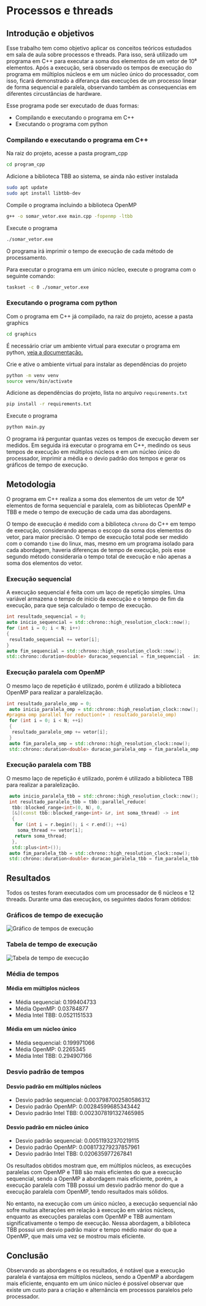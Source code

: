 # Processos e threads

## Introdução e objetivos

Esse trabalho tem como objetivo aplicar os conceitos teóricos estudados em sala de aula sobre processos e threads.
Para isso, será utilizado um programa em C++ para executar a soma dos elementos de um vetor de 10⁸ elementos.
Após a execução, será observado os tempos de execução do programa em múltiplos núcleos e em um núcleo único do processador, com isso, ficará demonstrado a diferança das execuções de um processo linear de forma sequencial e paralela, observando também as consequencias em diferentes circustâncias de hardware.

Esse programa pode ser executado de duas formas:

- Compilando e executando o programa em C++
- Executando o programa com python

### Compilando e executando o programa em C++

Na raiz do projeto, acesse a pasta program_cpp

```bash
cd program_cpp
```

Adicione a biblioteca TBB ao sistema, se ainda não estiver instalada

```bash
sudo apt update
sudo apt install libtbb-dev
```

Compile o programa incluindo a biblioteca OpenMP

```bash
g++ -o somar_vetor.exe main.cpp -fopenmp -ltbb
```

Execute o programa

```bash
./somar_vetor.exe
```

O programa irá imprimir o tempo de execução de cada método de processamento.

Para executar o programa em um único núcleo, execute o programa com o seguinte comando:

```bash
taskset -c 0 ./somar_vetor.exe
```

### Executando o programa com python

Com o programa em C++ já compilado, na raiz do projeto, acesse a pasta graphics

```bash
cd graphics
```

É necessário criar um ambiente virtual para executar o programa em python, [veja a documentação.](https://docs.python.org/pt-br/3/library/venv.html)

Crie e ative o ambiente virtual para instalar as dependências do projeto

```bash
python -m venv venv
source venv/bin/activate
```

Adicione as dependências do projeto, lista no arquivo `requirements.txt`

```bash
pip install -r requirements.txt
```

Execute o programa

```bash
python main.py
```

O programa irá perguntar quantas vezes os tempos de execução devem ser medidos.
Em seguida irá executar o programa em C++, medindo os seus tempos de execução em múltiplos núcleos e em um núcleo único do processador, imprimir a média e o devio padrão dos tempos e gerar os gráficos de tempo de execução.

## Metodologia

O programa em C++ realiza a soma dos elementos de um vetor de 10⁸ elementos de forma sequencial e paralela, com as bibliotecas OpenMP e TBB e mede o tempo de execução de cada uma das abordagens.

O tempo de execução é medido com a biblioteca `chrono` do C++ em tempo de execução, considerando apenas o escopo da soma dos elementos do vetor, para maior precisão. O tempo de execução total pode ser medido com o comando `time` do linux, mas, mesmo em um programa isolado para cada abordagem, haveria diferenças de tempo de execução, pois esse segundo método consideraria o tempo total de execução e não apenas a soma dos elementos do vetor.

### Execução sequencial

A execução sequencial é feita com um laço de repetição simples. Uma variável armazena o tempo de inicio da execução e o tempo de fim da execução, para que seja calculado o tempo de execução.

```cpp
int resultado_sequencial = 0;
auto inicio_sequencial = std::chrono::high_resolution_clock::now();
for (int i = 0; i < N; i++)
{
 resultado_sequencial += vetor[i];
}
auto fim_sequencial = std::chrono::high_resolution_clock::now();
std::chrono::duration<double> duracao_sequencial = fim_sequencial - inicio_sequencial;
```

### Execução paralela com OpenMP

O mesmo laço de repetição é utilizado, porém é utilizado a biblioteca OpenMP para realizar a paralelização.

```cpp
int resultado_paralelo_omp = 0;
 auto inicio_paralela_omp = std::chrono::high_resolution_clock::now();
#pragma omp parallel for reduction(+ : resultado_paralelo_omp)
 for (int i = 0; i < N; ++i)
 {
  resultado_paralelo_omp += vetor[i];
 }
 auto fim_paralela_omp = std::chrono::high_resolution_clock::now();
 std::chrono::duration<double> duracao_paralela_omp = fim_paralela_omp - inicio_paralela_omp;
```

### Execução paralela com TBB

O mesmo laço de repetição é utilizado, porém é utilizado a biblioteca TBB para realizar a paralelização.

```cpp
 auto inicio_paralela_tbb = std::chrono::high_resolution_clock::now();
 int resultado_paralelo_tbb = tbb::parallel_reduce(
  tbb::blocked_range<int>(0, N), 0,
  [&](const tbb::blocked_range<int> &r, int soma_thread) -> int
  {
   for (int i = r.begin(); i < r.end(); ++i)
    soma_thread += vetor[i];
   return soma_thread;
  },
  std::plus<int>());
 auto fim_paralela_tbb = std::chrono::high_resolution_clock::now();
 std::chrono::duration<double> duracao_paralela_tbb = fim_paralela_tbb - inicio_paralela_tbb;
```

## Resultados

Todos os testes foram executados com um processador de 6 núcleos e 12 threads.
Durante uma das execuçãos, os seguintes dados foram obtidos:

### Gráficos de tempo de execução

![Gráfico de tempos de execução](grafico_tempos.png)

### Tabela de tempo de execução

![Tabela de tempo de execução](tabela_tempos.png)

### Média de tempos

#### Média em múltiplos núcleos

- Média sequencial: 0.199404733
- Média OpenMP: 0.03784877
- Média Intel TBB: 0.0521151533

#### Média em um núcleo único

- Média sequencial: 0.199971066
- Média OpenMP: 0.2265345
- Média Intel TBB: 0.294907166

### Desvio padrão de tempos

#### Desvio padrão em múltiplos núcleos

- Desvio padrão sequencial: 0.0037987002580586312
- Desvio padrão OpenMP: 0.00284599685343442
- Desvio padrão Intel TBB: 0.0023078191327465985

#### Desvio padrão em núcleo único

- Desvio padrão sequencial: 0.00511932370219115
- Desvio padrão OpenMP: 0.008173279237857961
- Desvio padrão Intel TBB: 0.020635977267841

Os resultados obtidos mostram que, em múltiplos núcleos, as execuções paralelas com OpenMP e TBB são mais eficientes do que a execução sequencial, sendo a OpenMP a abordagem mais eficiente, porém, a execução paralela com TBB possui um desvio padrão menor do que a execução paralela com OpenMP, tendo resultados mais sólidos.

No entanto, na execução com um único núcleo, a execução sequencial não sofre muitas alterações em relação à execução em vários núcleos, enquanto as execuções paralelas com OpenMP e TBB aumentam significativamente o tempo de execução.
Nessa abordagem, a biblioteca TBB possui um desvio padrão maior e tempo médio maior do que a OpenMP, que mais uma vez se mostrou mais eficiente.

## Conclusão

Observando as abordagens e os resultados, é notável que a execução paralela é vantajosa em múltiplos núcleos, sendo a OpenMP a abordagem mais eficiente, enquanto em um único núcleo é possível observar que existe um custo para a criação e alternância em processos paralelos pelo processador.

